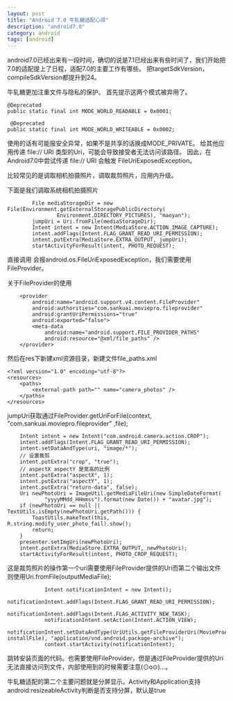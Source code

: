 ```yaml
---
layout: post
title: "Android 7.0 牛轧糖适配心得"
description: "android7.0"
category: android
tags: [android]
---
```


android7.0已经出来有一段时间，确切的说是7.1已经出来有些时间了，我们开始把7.0的适配提上了日程，适配7.0的主要工作有哪些。
把targetSdkVersion，compileSdkVersion都提升到24。

牛轧糖更加注重文件与隐私的保护。
首先提示这两个模式被弃用了。

    @Deprecated
    public static final int MODE_WORLD_READABLE = 0x0001;
    
     @Deprecated
    public static final int MODE_WORLD_WRITEABLE = 0x0002;

使用的话有可能报安全异常，如果不是共享的话换成MODE_PRIVATE。
给其他应用传递 file:// URI 类型的Uri，可能会导致接受者无法访问该路径。 因此，在Android7.0中尝试传递 file:// URI 会触发 FileUriExposedException。

比较常见的是调取相机拍摄照片，调取裁剪照片，应用内升级。

下面是我们调取系统相机拍摄照片

            File mediaStorageDir = new File(Environment.getExternalStoragePublicDirectory(
                    Environment.DIRECTORY_PICTURES), "maoyan");
            jumpUri = Uri.fromFile(mediaStorageDir);
            Intent intent = new Intent(MediaStore.ACTION_IMAGE_CAPTURE);
            intent.addFlags(Intent.FLAG_GRANT_READ_URI_PERMISSION);
            intent.putExtra(MediaStore.EXTRA_OUTPUT, jumpUri);
            startActivityForResult(intent, PHOTO_REQUEST);
            
直接调用 会报android.os.FileUriExposedException，我们需要使用FileProvider。

关于FileProvider的使用 

        <provider
            android:name="android.support.v4.content.FileProvider"
            android:authorities="com.sankuai.moviepro.fileprovider"
            android:grantUriPermissions="true"
            android:exported="false">
            <meta-data
                android:name="android.support.FILE_PROVIDER_PATHS"
                android:resource="@xml/file_paths" />
        </provider>
        
然后在res下新建xml资源目录，新建文件file_paths.xml

    <?xml version="1.0" encoding="utf-8"?>
    <resources>
        <paths>
            <external-path path="" name="camera_photos" />
        </paths>
    </resources>

jumpUri获取通过FileProvider.getUriForFile(context, "com.sankuai.moviepro.fileprovider" ,file);

        Intent intent = new Intent("com.android.camera.action.CROP");
        intent.addFlags(Intent.FLAG_GRANT_READ_URI_PERMISSION);
        intent.setDataAndType(uri, "image/*");
        // 设置裁剪
        intent.putExtra("crop", "true");
        // aspectX aspectY 是宽高的比例
        intent.putExtra("aspectX", 1);
        intent.putExtra("aspectY", 1);
        intent.putExtra("return-data", false);
        Uri newPhotoUri = ImageUtil.getMediaFileUri(new SimpleDateFormat(
                "yyyyMMdd_HHmmss").format(new Date()) + "avatar.jpg");
        if (newPhotoUri == null || TextUtils.isEmpty(newPhotoUri.getPath())) {
            ToastUtils.makeText(this, R.string.modify_user_photo_fail).show();
            return;
        }
        presenter.setImgUri(newPhotoUri);
        intent.putExtra(MediaStore.EXTRA_OUTPUT, newPhotoUri);
        startActivityForResult(intent, PHOTO_CROP_REQUEST);
        
 这是裁剪照片的操作第一个uri需要使用FileProvider提供的Uri而第二个输出文件则使用Uri.fromFile(outputMediaFile);

                Intent notificationIntent = new Intent();
                notificationIntent.addFlags(Intent.FLAG_GRANT_READ_URI_PERMISSION);
                notificationIntent.addFlags(Intent.FLAG_ACTIVITY_NEW_TASK);
                notificationIntent.setAction(Intent.ACTION_VIEW);
                notificationIntent.setDataAndType(UriUtils.getFileProviderUri(MovieProApplication.getContext(), installFile), "application/vnd.android.package-archive");
                context.startActivity(notificationIntent);
                
跳转安装页面的代码。也需要使用FileProvider，但是通过FileProvider提供的Uri无法直接访问到文件，内部使用到的时候需要注意(⊙o⊙)…。

牛轧糖适配的第二个主要问题就是分屏显示。Activity和Application支持 android:resizeableActivity判断是否支持分屏，默认是true







